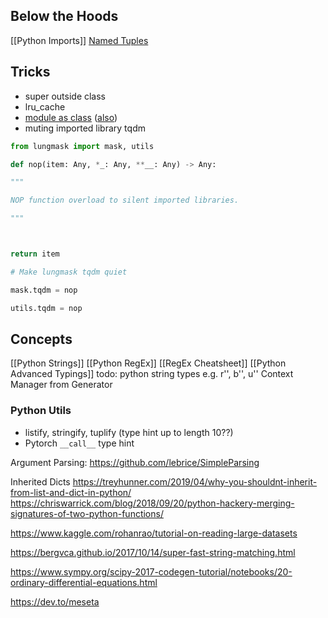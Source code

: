 ## Below the Hoods
[[Python Imports]]
[Named Tuples](http://zecong.hu/2019/08/10/inheritance-for-namedtuples/)

## Tricks
- super outside class
- lru_cache
- [module as class](https://mail.python.org/pipermail/python-ideas/2012-May/014969.html) ([also](https://stackoverflow.com/questions/2447353/getattr-on-a-module/7668273#7668273))
- muting imported library tqdm
```python
from lungmask import mask, utils

def nop(item: Any, *_: Any, **__: Any) -> Any:

"""

NOP function overload to silent imported libraries.

"""



return item

# Make lungmask tqdm quiet

mask.tqdm = nop

utils.tqdm = nop
```


## Concepts
[[Python Strings]]
[[Python RegEx]]
[[RegEx Cheatsheet]]
[[Python Advanced Typings]]
todo: python string types e.g. r'', b'', u''
Context Manager from Generator


### Python Utils
- listify, stringify, tuplify (type hint up to length 10??)
- Pytorch `__call__` type hint

Argument Parsing: https://github.com/lebrice/SimpleParsing

Inherited Dicts
https://treyhunner.com/2019/04/why-you-shouldnt-inherit-from-list-and-dict-in-python/
https://chriswarrick.com/blog/2018/09/20/python-hackery-merging-signatures-of-two-python-functions/

https://www.kaggle.com/rohanrao/tutorial-on-reading-large-datasets

https://bergvca.github.io/2017/10/14/super-fast-string-matching.html

https://www.sympy.org/scipy-2017-codegen-tutorial/notebooks/20-ordinary-differential-equations.html

https://dev.to/meseta